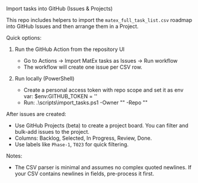 Import tasks into GitHub (Issues & Projects)

This repo includes helpers to import the `matex_full_task_list.csv` roadmap into GitHub Issues and then arrange them in a Project.

Quick options:

1) Run the GitHub Action from the repository UI
   - Go to Actions -> Import MatEx tasks as Issues -> Run workflow
   - The workflow will create one issue per CSV row.

2) Run locally (PowerShell)
   - Create a personal access token with repo scope and set it as env var:
     $env:GITHUB_TOKEN = '<token>'
   - Run:
     .\scripts\import_tasks.ps1 -Owner "<owner>" -Repo "<repo>"

After issues are created:
- Use GitHub Projects (beta) to create a project board. You can filter and bulk-add issues to the project.
- Columns: Backlog, Selected, In Progress, Review, Done.
- Use labels like `Phase-1`, `T023` for quick filtering.

Notes:
- The CSV parser is minimal and assumes no complex quoted newlines. If your CSV contains newlines in fields, pre-process it first.
